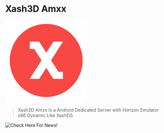 # Xash3D Amxx

![inq5erdiagram](https://github.com/FWGS/xash3d-fwgs/raw/master/game_launch/icon-xash-material.png)

> Xash3D Amxx Is a Android Dedicated Server with Horizon Emulator x86 Dynamic Like XashDS.

![Check Here For News!](https://github.com/vx-moha/xash3d-amxx/releases)

